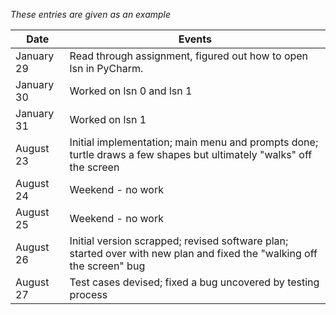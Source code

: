 *These entries are given as an example*

| Date      | Events
|-----------|--------------------
| January 29 | Read through assignment, figured out how to open lsn in PyCharm.
| January 30 | Worked on lsn 0 and lsn 1
| January 31 | Worked on lsn 1
| August 23 | Initial implementation; main menu and prompts done; turtle draws a few shapes but ultimately "walks" off the screen
| August 24 | Weekend - no work
| August 25 | Weekend - no work
| August 26 | Initial version scrapped; revised software plan; started over with new plan and fixed the "walking off the screen" bug
| August 27 | Test cases devised; fixed a bug uncovered by testing process
